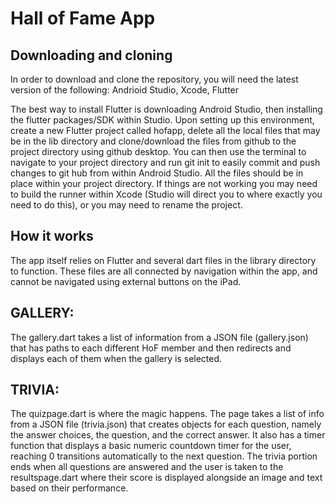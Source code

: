# Hall of Fame App

## Downloading and cloning
In order to download and clone the repository, you will need the latest version of the following:
  Andrioid Studio,
  Xcode,
  Flutter
  
The best way to install Flutter is downloading Android Studio, then installing the flutter packages/SDK within Studio. 
Upon setting up this environment, create a new Flutter project called hofapp, delete all the local files that may be in the lib directory and clone/download the files from github to the project directory using github desktop. 
You can then use the terminal to navigate to your project directory and run git init to easily commit and push changes to git hub from within Android Studio.
All the files should be in place within your project directory. If things are not working you may need to build the runner within Xcode (Studio will direct you to where exactly you need to do this), or you may need to rename the project.

## How it works
The app itself relies on Flutter and several dart files in the library directory to function. These files are all connected by navigation within the app, and cannot be navigated using external buttons on the iPad. 

## GALLERY: 
The gallery.dart takes a list of information from a JSON file (gallery.json) that has paths to each different HoF member and then redirects and displays each of them when the gallery is selected.

## TRIVIA:
The quizpage.dart is where the magic happens. The page takes a list of info from a JSON file (trivia.json) that creates objects for each question, namely the answer choices, the question, and the correct answer. It also has a timer function that displays a basic numeric countdown timer for the user, reaching 0 transitions automatically to the next question. The trivia portion ends when all questions are answered and the user is taken to the resultspage.dart where their score is displayed alongside an image and text based on their performance.
